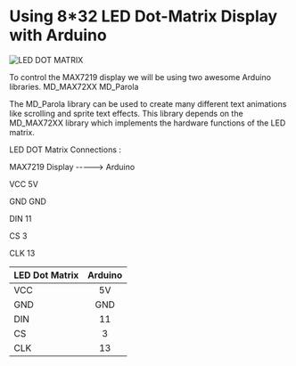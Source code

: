 # Using 8*32 LED Dot-Matrix Display with Arduino

![LED DOT MATRIX](https://ardugeek-electronics-bucket.s3.amazonaws.com/media/products/MAX7219%2032x8%20Dot%20Matrix%204-in-1%20LED%20Display/screen_shot_2019-07-20_at_5.58.10_pm.jpg)

To control the MAX7219 display we will be using two awesome Arduino libraries.
MD_MAX72XX  MD_Parola
<p>The MD_Parola library can be used to create many different text animations like scrolling and sprite text effects. This library depends on the MD_MAX72XX library which implements the hardware functions of the LED matrix.

LED DOT Matrix Connections :

MAX7219 Display ----->	Arduino

<p>VCC      5V
<p>GND      GND
<p>DIN	    11 
<p>CS	      3 
<p>CLK	    13 
  
  
| LED Dot Matrix        | Arduino           | 
| -------------         |:-------------:    | 
| VCC                   | 5V                | 
| GND                   | GND               |  
| DIN                   | 11                | 
| CS                    | 3                 |  
| CLK                   | 13                | 
